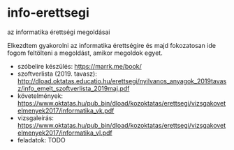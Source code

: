 # info-erettsegi
az informatika érettségi megoldásai

Elkezdtem gyakorolni az informatika érettségire és majd fokozatosan ide fogom feltölteni a megoldást, amikor megoldok egyet.

- szóbelire készülés: https://marrk.me/book/
- szoftverlista (2019. tavasz): http://dload.oktatas.educatio.hu/erettsegi/nyilvanos_anyagok_2019tavasz/info_emelt_szoftverlista_2019maj.pdf
- követelmények: https://www.oktatas.hu/pub_bin/dload/kozoktatas/erettsegi/vizsgakovetelmenyek2017/informatika_vk.pdf
- vizsgaleírás: https://www.oktatas.hu/pub_bin/dload/kozoktatas/erettsegi/vizsgakovetelmenyek2017/informatika_vl.pdf
- feladatok: TODO
